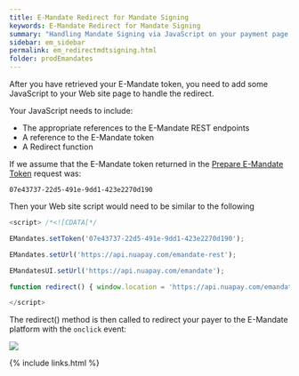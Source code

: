 ```yaml
---
title: E-Mandate Redirect for Mandate Signing
keywords: E-Mandate Redirect for Mandate Signing
summary: "Handling Mandate Signing via JavaScript on your payment page."
sidebar: em_sidebar
permalink: em_redirectmdtsigning.html
folder: prodEmandates
---
```


After you have retrieved your E-Mandate token, you need to add some JavaScript to your Web site page to handle the redirect.

Your JavaScript needs to include:

* The appropriate references to the E-Mandate REST endpoints
* A reference to the E-Mandate token
* A Redirect function

If we assume that the E-Mandate token returned in the <a href= "em_tokenredirect.html">Prepare E-Mandate Token</a> request was:

``07e43737-22d5-491e-9dd1-423e2270d190``

Then your Web site script would need to be similar to the following

```js
<script> /*<![CDATA[*/

EMandates.setToken('07e43737-22d5-491e-9dd1-423e2270d190');

EMandates.setUrl('https://api.nuapay.com/emandate-rest');

EMandatesUI.setUrl('https://api.nuapay.com/emandate');

function redirect() { window.location = 'https://api.nuapay.com/emandate/emandate/web/show?token=07e43737-22d5-491e-9dd1-423e2270d190'; }; /*]]>*/

</script>
````

The redirect() method is then called to redirect your payer to the E-Mandate platform with the ``onclick`` event:

<img src="images/sign_overlay.png">

{% include links.html %}
